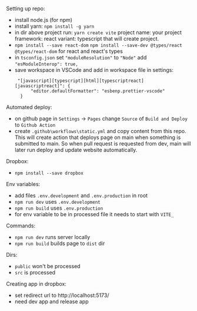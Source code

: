 Setting up repo:
- install node.js (for npm)
- install yarn: `npm install -g yarn`
- in dir above project run: `yarn create vite`
  project name: your project
  framework: react
  variant: typescript 
  that will create project.
- `npm install --save react-dom`
  `npm install --save-dev @types/react @types/react-dom`
  for react and react's types
- in `tsconfig.json`
  set `"moduleResolution"` to `"Node"`
  add `"esModuleInterop": true,`
- save workspace in VSCode and add in workspace file in settings:
  ```
   "[javascript][typescript][html][typescriptreact][javascriptreact]": {
        "editor.defaultFormatter": "esbenp.prettier-vscode"
    }
  ```

Automated deploy:
- on github page in `Settings` -> `Pages`
  change `Source` of `Build and Deploy` to `Github Action`
- create `.github\workflows\static.yml` and copy content from this repo.
  This will create action that deploys page on main when something is submitted to main. 
  So when pull request is requested from dev, main will later run deploy and update website automatically.

Dropbox:
- `npm install --save dropbox`

Env variables:
- add files `.env.development` and `.env.production` in root
- `npm run dev` uses `.env.development`
- `npm run build` uses `.env.production`
- for env variable to be in processed file it needs to start with `VITE_`

Commands:
- `npm run dev` runs server locally 
- `npm run build` builds page to `dist` dir

Dirs:
- `public` won't be processed
- `src` is processed

Creating app in dropbox:
- set redirect url to http://localhost:5173/
- need dev app and release app